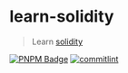 # learn-solidity

> Learn [solidity](https://docs.soliditylang.org/en/v0.8.16/)

[![PNPM Badge](https://img.shields.io/badge/developed%20by-pnpm-black)](https://pnpm.io/)
[![commitlint](https://img.shields.io/badge/commitlint-v1.0.0-black)](https://www.conventionalcommits.org/en/v1.0.0/)
